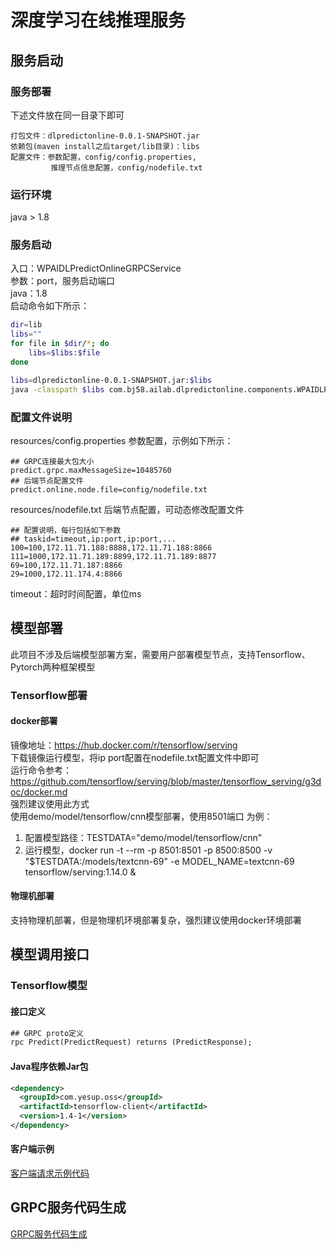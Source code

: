 # 深度学习在线推理服务
## 服务启动
### 服务部署
下述文件放在同一目录下即可
```$xslt
打包文件：dlpredictonline-0.0.1-SNAPSHOT.jar
依赖包(maven install之后target/lib目录)：libs
配置文件：参数配置，config/config.properties, 
         推理节点信息配置，config/nodefile.txt
```
### 运行环境
java > 1.8
### 服务启动
入口：WPAIDLPredictOnlineGRPCService  
参数：port，服务启动端口  
java：1.8  
启动命令如下所示：
```bash
dir=lib
libs=""
for file in $dir/*; do
    libs=$libs:$file
done

libs=dlpredictonline-0.0.1-SNAPSHOT.jar:$libs
java -classpath $libs com.bj58.ailab.dlpredictonline.components.WPAIDLPredictOnlineGRPCService 50050
```
### 配置文件说明
resources/config.properties 参数配置，示例如下所示：
```properties
## GRPC连接最大包大小
predict.grpc.maxMessageSize=10485760
## 后端节点配置文件
predict.online.node.file=config/nodefile.txt
```
resources/nodefile.txt 后端节点配置，可动态修改配置文件 
```properties
## 配置说明，每行包括如下参数
## taskid=timeout,ip:port,ip:port,...
100=100,172.11.71.188:8888,172.11.71.188:8866
111=1000,172.11.71.189:8899,172.11.71.189:8877
69=100,172.11.71.187:8866
29=1000,172.11.174.4:8866
```
timeout：超时时间配置，单位ms
## 模型部署
此项目不涉及后端模型部署方案，需要用户部署模型节点，支持Tensorflow、Pytorch两种框架模型  
### Tensorflow部署
#### docker部署
镜像地址：https://hub.docker.com/r/tensorflow/serving  
下载镜像运行模型，将ip port配置在nodefile.txt配置文件中即可  
运行命令参考：https://github.com/tensorflow/serving/blob/master/tensorflow_serving/g3doc/docker.md  
强烈建议使用此方式  
使用demo/model/tensorflow/cnn模型部署，使用8501端口 为例：
1. 配置模型路径：TESTDATA="demo/model/tensorflow/cnn"
2. 运行模型，docker run -t --rm -p 8501:8501 -p 8500:8500 -v "$TESTDATA:/models/textcnn-69" -e MODEL_NAME=textcnn-69 tensorflow/serving:1.14.0 &

#### 物理机部署
支持物理机部署，但是物理机环境部署复杂，强烈建议使用docker环境部署    
## 模型调用接口
### Tensorflow模型
#### 接口定义  
```protobuf
## GRPC proto定义
rpc Predict(PredictRequest) returns (PredictResponse);
```
#### Java程序依赖Jar包  
```xml
<dependency>
  <groupId>com.yesup.oss</groupId>
  <artifactId>tensorflow-client</artifactId>
  <version>1.4-1</version>
</dependency>
```
#### 客户端示例
[客户端请求示例代码](../demo/src/main/java/com/bj58/ailab/demo/client)
## GRPC服务代码生成
[GRPC服务代码生成](./src/main/java/com/bj58/ailab/dlpredictonline/grpc)